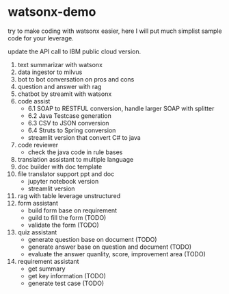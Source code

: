 # watsonx-demo

try to make coding with watsonx easier, here I will put much simplist sample code for your leverage.

update the API call to IBM public cloud version.

1. text summarizar with watsonx
2. data ingestor to milvus
3. bot to bot conversation on pros and cons
4. question and answer with rag
5. chatbot by streamit with watsonx
6. code assist
    - 6.1 SOAP to RESTFUL conversion, handle larger SOAP with splitter
    - 6.2 Java Testcase generation
    - 6.3 CSV to JSON conversion
    - 6.4 Struts to Spring conversion
    - streamlit version that convert C# to java
7. code reviewer
    - check the java code in rule bases
8. translation assistant to multiple language
9. doc builder with doc template
10. file translator support ppt and doc
    - jupyter notebook version
    - streamlit version
11. rag with table leverage unstructured
12. form assistant
    - build form base on requirement
    - guild to fill the form (TODO)
    - validate the form (TODO)
13. quiz assistant
    - generate question base on document (TODO)
    - generate answer base on question and document (TODO)
    - evaluate the answer quanlity, score, improvement area (TODO)
14. requirement assistant
    - get summary
    - get key information (TODO)
    - generate test case (TODO)